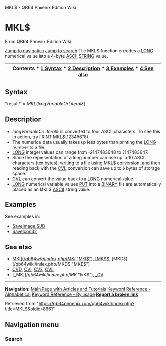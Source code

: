 


MKL$ - QB64 Phoenix Edition Wiki








# MKL$



From QB64 Phoenix Edition Wiki



[Jump to navigation](#mw-head)
[Jump to search](#searchInput)
The MKL$ function encodes a [LONG](/qb64wiki/index.php/LONG "LONG") numerical value into a 4-byte [ASCII](/qb64wiki/index.php/ASCII "ASCII") [STRING](/qb64wiki/index.php/STRING "STRING") value.


  






| Contents * [1 Syntax](#Syntax) * [2 Description](#Description) * [3 Examples](#Examples) * [4 See also](#See_also) |
| --- |


## Syntax


*result$* = MKL$(*longVariableOrLiteral&*)
  




## Description


* *longVariableOrLiteral&* is converted to four ASCII characters. To see this in action, try PRINT MKL$(12345678).
* The numerical data usually takes up less bytes than printing the [LONG](/qb64wiki/index.php/LONG "LONG") number to a file.
* [LONG](/qb64wiki/index.php/LONG "LONG") integer values can range from -2147483648 to 2147483647.
* Since the representation of a long number can use up to 10 ASCII characters (ten bytes), writing to a file using MKL$ conversion, and then reading back with the [CVL](/qb64wiki/index.php/CVL "CVL") conversion can save up to 6 bytes of storage space.
* [CVL](/qb64wiki/index.php/CVL "CVL") can convert the value back to a [LONG](/qb64wiki/index.php/LONG "LONG") numerical value.
* [LONG](/qb64wiki/index.php/LONG "LONG") numerical variable values [PUT](/qb64wiki/index.php/PUT "PUT") into a [BINARY](/qb64wiki/index.php/BINARY "BINARY") file are automatically placed as an MKL$ [ASCII](/qb64wiki/index.php/ASCII "ASCII") string value.


  




## Examples


See examples in:



* [SaveImage SUB](/qb64wiki/index.php/SaveImage_SUB "SaveImage SUB")
* [SaveIcon32](/qb64wiki/index.php/SaveIcon32 "SaveIcon32")


  




## See also


* [MKI$](/qb64wiki/index.php/MKI$ "MKI$"), [MKS$](/qb64wiki/index.php/MKS$ "MKS$"), [MKD$](/qb64wiki/index.php/MKD$ "MKD$")
* [CVD](/qb64wiki/index.php/CVD "CVD"), [CVI](/qb64wiki/index.php/CVI "CVI"), [CVS](/qb64wiki/index.php/CVS "CVS"), [CVL](/qb64wiki/index.php/CVL "CVL")
* [\_MK$](/qb64wiki/index.php/MK$ "MK$"), [\_CV](/qb64wiki/index.php/CV "CV")


  






---


**Navigation:**
[Main Page with Articles and Tutorials](/qb64wiki/index.php/Main_Page "Main Page")
[Keyword Reference - Alphabetical](/qb64wiki/index.php/Keyword_Reference_-_Alphabetical "Keyword Reference - Alphabetical")
[Keyword Reference - By usage](/qb64wiki/index.php/Keyword_Reference_-_By_usage "Keyword Reference - By usage")
**[Report a broken link](https://qb64phoenix.com/forum/showthread.php?tid=2800)**  





Retrieved from "<https://qb64phoenix.com/qb64wiki/index.php?title=MKL$&oldid=8661>"




## Navigation menu








### Search





















